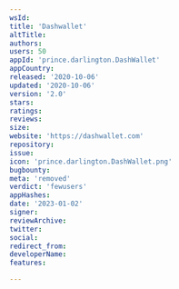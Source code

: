 ```yaml
---
wsId: 
title: 'Dashwallet'
altTitle: 
authors: 
users: 50
appId: 'prince.darlington.DashWallet'
appCountry: 
released: '2020-10-06'
updated: '2020-10-06'
version: '2.0'
stars: 
ratings: 
reviews: 
size: 
website: 'https://dashwallet.com'
repository: 
issue: 
icon: 'prince.darlington.DashWallet.png'
bugbounty: 
meta: 'removed'
verdict: 'fewusers'
appHashes: 
date: '2023-01-02'
signer: 
reviewArchive: 
twitter: 
social: 
redirect_from: 
developerName: 
features: 

---
```


